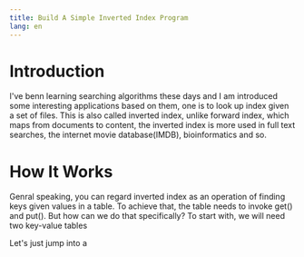 ```yaml
---
title: Build A Simple Inverted Index Program
lang: en
---
```


# **Introduction**
I've benn learning searching algorithms these days and I am introduced some interesting applications based on them, one is to look up index given a set of files.  This is also called inverted index, unlike forward index, which maps from documents to content, the inverted index is more used in full text searches,  the internet movie database(IMDB), bioinformatics and so.
# **How It Works**
Genral speaking,  you can regard inverted index as an operation of finding  keys given values in a table. To achieve that, the table needs to  invoke get() and put().
But how can we do that specifically? To start with, we will need two key-value tables 

Let's just jump into a